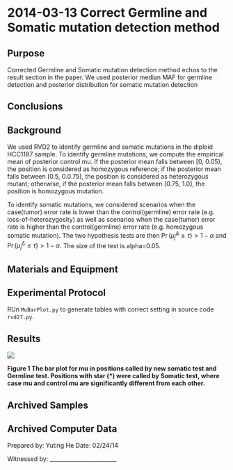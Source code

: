 2014-03-13 Correct Germline and Somatic mutation detection method 
==============================

Purpose
------------
Corrected Germline and Somatic mutation detection method echos to the result section in the paper. We used posterior median MAF for germline detection and posterior distribution for somatic mutation detection

Conclusions
-----------------

Background
----------------

We used RVD2 to identify germline and somatic mutations in the diploid HCC1187 sample. To identify germline mutations, we compute the empirical mean of posterior control mu. If the posterior mean falls between [0, 0.05), the position is considered as homozygous reference; if the posterior mean falls between [0.5, 0.0.75), the position is considered as heterozygous mutant; otherwise, if the posterior mean falls between  [0.75, 1.0], the position is homozygous mutation.

To identify somatic mutations, we considered scenarios when the case(tumor) error rate is lower than the control(germline) error rate (e.g. loss-of-heterozygosity) as well as scenarios when the case(tumor) error rate is higher than the control(germline) error rate (e.g. homozygous somatic mutation). The two hypothesis tests are then $\Pr( \mu_j^{\Delta} \geq \tau ) > 1-\alpha$ and $\Pr( \mu_j^{\Delta} \leq \tau ) > 1-\alpha$. The size of the test is alpha=0.05. 




Materials and Equipment
------------------------------


Experimental Protocol
---------------------------
RUn `MuBarPlot.py` to generate tables with correct setting in source code `rvd27.py`.

Results
-----------
![]('HCC1187_mu.png')

**Figure 1 The bar plot for mu in positions called by new somatic test and Germline test. Positions with star (\*) were called by Somatic test, where case mu and control mu are significantly different from each other.**



Archived Samples
-------------------------

Archived Computer Data
------------------------------


Prepared by: Yuting He     Date: 02/24/14


Witnessed by: ________________________
